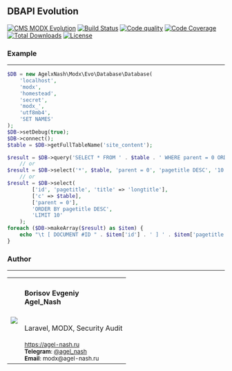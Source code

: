 ## DBAPI Evolution
[![CMS MODX Evolution](https://img.shields.io/badge/CMS-MODX%20Evolution-brightgreen.svg)](https://github.com/modxcms/evolution) [![Build Status](https://api.travis-ci.org/AgelxNash/modx-evo-database.svg?branch=master)](https://travis-ci.org/AgelxNash/modx-evo-database) [![Code quality](https://img.shields.io/scrutinizer/g/AgelxNash/modx-evo-database.svg?maxAge=2592000)](https://scrutinizer-ci.com/g/AgelxNash/modx-evo-database/) [![Code Coverage](https://scrutinizer-ci.com/g/AgelxNash/modx-evo-database/badges/coverage.png?b=master)](https://scrutinizer-ci.com/g/AgelxNash/modx-evo-database/?branch=master) [![Total Downloads](https://poser.pugx.org/agelxnash/modx-evo-database/d/total.png)](https://packagist.org/packages/agelxnash/modx-evo-database) [![License](https://img.shields.io/github/license/AgelxNash/modx-evo-database.svg?maxAge=2592000)](https://github.com/AgelxNash/modx-evo-database/blob/master/LICENSE)

### Example
---------
```php
$DB = new AgelxNash\Modx\Evo\Database\Database(
    'localhost',
    'modx',
    'homestead',
    'secret',
    'modx_',
    'utf8mb4',
    'SET NAMES'
);
$DB->setDebug(true);
$DB->connect();
$table = $DB->getFullTableName('site_content');

$result = $DB->query('SELECT * FROM ' . $table . ' WHERE parent = 0 ORDER BY pagetitle DESC LIMIT 10');
    // or
$result = $DB->select('*', $table, 'parent = 0', 'pagetitle DESC', '10');
    // or
$result = $DB->select(
        ['id', 'pagetitle', 'title' => 'longtitle'],
        ['c' => $table],
        ['parent = 0'],
        'ORDER BY pagetitle DESC',
        'LIMIT 10'
    );
foreach ($DB->makeArray($result) as $item) {
    echo "\t [ DOCUMENT #ID " . $item['id'] . ' ] ' . $item['pagetitle'] . PHP_EOL;
}
```

### Author
---------
<table>
  <tr>
    <td valign="center" align="center"><img src="http://www.gravatar.com/avatar/bf12d44182c98288015f65c9861903aa?s=250"></td>
	<td valign="top">
		<h4>Borisov Evgeniy
		<br />
		Agel_Nash</h4>
		<br />
	    Laravel, MODX, Security Audit
		<br />
		<bt />
		<br />
        <small>
            <a href="https://agel-nash.ru">https://agel-nash.ru</a>
		    <br />
		    <strong>Telegram</strong>: <a href="https://t.me/Agel_Nash">@agel_nash</a>
		    <br />
		    <strong>Email</strong>: modx@agel-nash.ru
		</small>
	</td>
  </tr>
</table>
